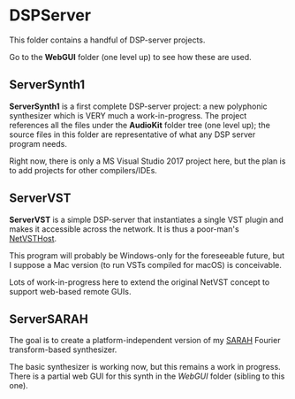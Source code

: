 # DSPServer
This folder contains a handful of DSP-server projects.

Go to the **WebGUI** folder (one level up) to see how these are used.

## ServerSynth1
**ServerSynth1** is a first complete DSP-server project: a new polyphonic synthesizer which is VERY much a work-in-progress. The project references all the files under the **AudioKit** folder tree (one level up); the source files in this folder are representative of what any DSP server program needs.

Right now, there is only a MS Visual Studio 2017 project here, but the plan is to add projects for other compilers/IDEs.

## ServerVST
**ServerVST** is a simple DSP-server that instantiates a single VST plugin and makes it accessible across the network. It is thus a poor-man's [NetVSTHost](http://netvst.org/wiki).

This program will probably be Windows-only for the foreseeable future, but I suppose a Mac version (to run VSTs compiled for macOS) is conceivable.

Lots of work-in-progress here to extend the original NetVST concept to support web-based remote GUIs.

## ServerSARAH
The goal is to create a platform-independent version of my [SARAH](https://github.com/getdunne/SARAH) Fourier transform-based synthesizer.

The basic synthesizer is working now, but this remains a work in progress. There is a partial web GUI for this synth in the *WebGUI* folder (sibling to this one).

